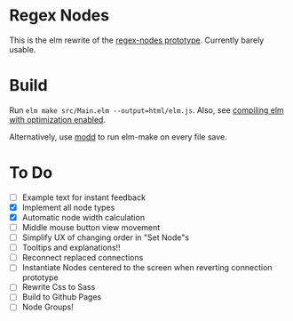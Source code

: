 # Regex Nodes

This is the elm rewrite of the [regex-nodes prototype](https://github.com/johannesvollmer/regex-nodes-js).
Currently barely usable.

# Build
Run `elm make src/Main.elm --output=html/elm.js`.
Also, see [compiling elm with optimization enabled](https://elm-lang.org/0.19.0/optimize).

Alternatively, use [modd](https://github.com/cortesi/modd) to run elm-make on every file save.

# To Do
- [ ] Example text for instant feedback
- [x] Implement all node types
- [x] Automatic node width calculation
- [ ] Middle mouse button view movement
- [ ] Simplify UX of changing order in "Set Node"s
- [ ] Tooltips and explanations!!
- [ ] Reconnect replaced connections 
- [ ] Instantiate Nodes centered to the screen
      when reverting connection prototype
- [ ] Rewrite Css to Sass
- [ ] Build to Github Pages
- [ ] Node Groups!